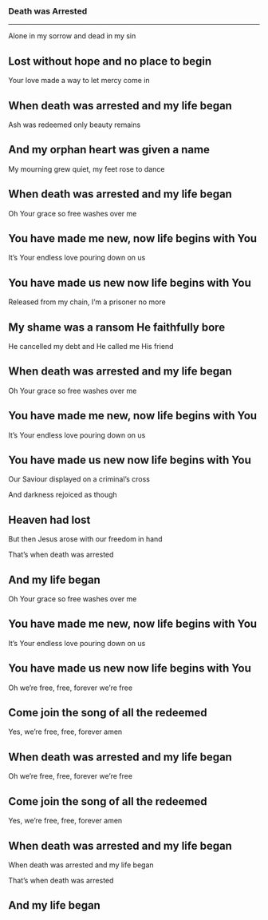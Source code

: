 ### Death was Arrested <!-- .element: class="lyrics" -->
---
Alone in my sorrow and dead in my sin

Lost without hope and no place to begin 
---
Your love made a way to let mercy come in 

When death was arrested and my life began
---
Ash was redeemed only beauty remains

And my orphan heart was given a name
---
My mourning grew quiet, my feet rose to dance

When death was arrested and my life began
---
Oh Your grace so free washes over me

You have made me new, now life begins with You
---
It’s Your endless love pouring down on us

You have made us new now life begins with You
---
Released from my chain, I’m a prisoner no more

My shame was a ransom He faithfully bore
---
He cancelled my debt and He called me His friend

When death was arrested and my life began
---
Oh Your grace so free washes over me

You have made me new, now life begins with You
---
It’s Your endless love pouring down on us

You have made us new now life begins with You
---
Our Saviour displayed on a criminal’s cross

And darkness rejoiced as though 

Heaven had lost
---
But then Jesus arose with our freedom in hand

That’s when death was arrested 

And my life began
---
Oh Your grace so free washes over me

You have made me new, now life begins with You
---
It’s Your endless love pouring down on us

You have made us new now life begins with You
---
Oh we’re free, free, forever we’re free

Come join the song of all the redeemed
---
Yes, we’re free, free, forever amen

When death was arrested and my life began
---
Oh we’re free, free, forever we’re free

Come join the song of all the redeemed
---
Yes, we’re free, free, forever amen

When death was arrested and my life began
---
When death was arrested and my life began

That’s when death was arrested

And my life began
---
